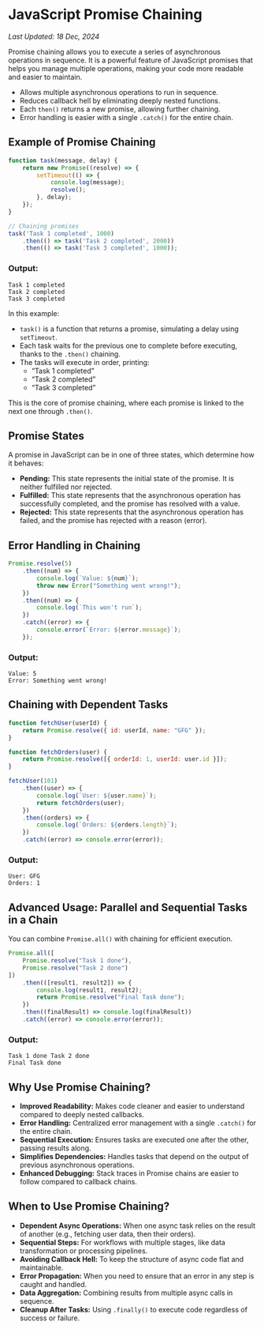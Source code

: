 # JavaScript Promise Chaining
_Last Updated: 18 Dec, 2024_

Promise chaining allows you to execute a series of asynchronous operations in sequence. It is a powerful feature of JavaScript promises that helps you manage multiple operations, making your code more readable and easier to maintain.

- Allows multiple asynchronous operations to run in sequence.
- Reduces callback hell by eliminating deeply nested functions.
- Each `then()` returns a new promise, allowing further chaining.
- Error handling is easier with a single `.catch()` for the entire chain.

## Example of Promise Chaining

```javascript
function task(message, delay) {
    return new Promise((resolve) => {
        setTimeout(() => {
            console.log(message);
            resolve();
        }, delay);
    });
}

// Chaining promises
task('Task 1 completed', 1000)
    .then(() => task('Task 2 completed', 2000))
    .then(() => task('Task 3 completed', 1000));
```

### Output:
```
Task 1 completed
Task 2 completed
Task 3 completed
```

In this example:
- `task()` is a function that returns a promise, simulating a delay using `setTimeout`.
- Each task waits for the previous one to complete before executing, thanks to the `.then()` chaining.
- The tasks will execute in order, printing:
  - “Task 1 completed”
  - “Task 2 completed”
  - “Task 3 completed”

This is the core of promise chaining, where each promise is linked to the next one through `.then()`.

## Promise States
A promise in JavaScript can be in one of three states, which determine how it behaves:
- **Pending:** This state represents the initial state of the promise. It is neither fulfilled nor rejected.
- **Fulfilled:** This state represents that the asynchronous operation has successfully completed, and the promise has resolved with a value.
- **Rejected:** This state represents that the asynchronous operation has failed, and the promise has rejected with a reason (error).

## Error Handling in Chaining

```javascript
Promise.resolve(5)
    .then((num) => {
        console.log(`Value: ${num}`);
        throw new Error("Something went wrong!");
    })
    .then((num) => {
        console.log(`This won't run`);
    })
    .catch((error) => {
        console.error(`Error: ${error.message}`);
    });
```

### Output:
```
Value: 5
Error: Something went wrong!
```

## Chaining with Dependent Tasks

```javascript
function fetchUser(userId) {
    return Promise.resolve({ id: userId, name: "GFG" });
}

function fetchOrders(user) {
    return Promise.resolve([{ orderId: 1, userId: user.id }]);
}

fetchUser(101)
    .then((user) => {
        console.log(`User: ${user.name}`);
        return fetchOrders(user);
    })
    .then((orders) => {
        console.log(`Orders: ${orders.length}`);
    })
    .catch((error) => console.error(error));
```

### Output:
```
User: GFG
Orders: 1
```

## Advanced Usage: Parallel and Sequential Tasks in a Chain
You can combine `Promise.all()` with chaining for efficient execution.

```javascript
Promise.all([
    Promise.resolve("Task 1 done"),
    Promise.resolve("Task 2 done")
])
    .then(([result1, result2]) => {
        console.log(result1, result2);
        return Promise.resolve("Final Task done");
    })
    .then((finalResult) => console.log(finalResult))
    .catch((error) => console.error(error));
```

### Output:
```
Task 1 done Task 2 done
Final Task done
```

## Why Use Promise Chaining?
- **Improved Readability:** Makes code cleaner and easier to understand compared to deeply nested callbacks.
- **Error Handling:** Centralized error management with a single `.catch()` for the entire chain.
- **Sequential Execution:** Ensures tasks are executed one after the other, passing results along.
- **Simplifies Dependencies:** Handles tasks that depend on the output of previous asynchronous operations.
- **Enhanced Debugging:** Stack traces in Promise chains are easier to follow compared to callback chains.

## When to Use Promise Chaining?
- **Dependent Async Operations:** When one async task relies on the result of another (e.g., fetching user data, then their orders).
- **Sequential Steps:** For workflows with multiple stages, like data transformation or processing pipelines.
- **Avoiding Callback Hell:** To keep the structure of async code flat and maintainable.
- **Error Propagation:** When you need to ensure that an error in any step is caught and handled.
- **Data Aggregation:** Combining results from multiple async calls in sequence.
- **Cleanup After Tasks:** Using `.finally()` to execute code regardless of success or failure.